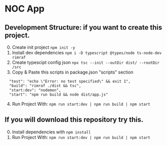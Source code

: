 # NOC App
## Development Structure: if you want to create this project.
0. Create init project ```npm init -y```
1. Install dev dependencies ```npm i -D typescript @types/node ts-node-dev rimraf```
2. Create typescipt config json ```npx tsc --init --outDir dist/ --rootDir /src```
3. Copy & Paste this scripts in package.json "scripts" section
  ```
    "test": "echo \"Error: no test specified\" && exit 1",
    "build": "rimraf ./dist && tsc",
    "start:dev": "nodemon",
    "start": "npm run build && node dist/app.js"
  ```
4. Run Project With: ```npm run start:dev | npm run build | npm start```

## If you will download this repository try this.
0. Install dependencies with ```npm install```
1. Run Project With: ```npm run start:dev | npm run build | npm start```
